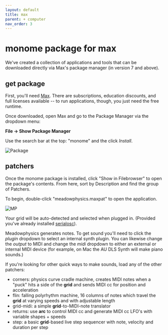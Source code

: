 ```yaml
---
layout: default
title: max
parent: + computer
nav_order: 3
---
```


# monome package for max

We've created a collection of applications and tools that can be downloaded directly via Max's package manager (in version 7 and above).

## get package

First, you'll need [Max](https://cycling74.com/downloads/#.VxjsRhMrLdQ). There are subscriptions, education discounts, and full licenses available -- to run applications, though, you just need the free runtime.

Once downloaded, open Max and go to the Package Manager via the dropdown menu:

**File &rarr; Show Package Manager**

Use the search bar at the top: "monome" and the click *Install*.

![Package](images/monomepackage.png)

## patchers

Once the monome package is installed, click "Show in Filebrowser" to open the package's contents. From here, sort by Description and find the group of Patchers.

To begin, double-click "meadowphysics.maxpat" to open the application.

![MP](images/package-mp.png)

Your grid will be auto-detected and selected when plugged in. (Provided you've already installed [serialosc](/docs/serialosc/setup)).

Meadowphysics generates notes. To get sound you'll need to click the *plugin* dropdown to select an internal synth plugin. You can likewise change the *output* to MIDI and change the *midi* dropdown to either an external or internal MIDI device (for example, on Mac the AU DLS Synth will make piano sounds.)

If you're looking for other quick ways to make sounds, load any of the other patchers:

- corners: physics curve cradle machine, creates MIDI notes when a "puck" hits a side of the **grid** and sends MIDI cc for position and acceleration
- flin: falling polyrhythm machine, 16 columns of notes which travel the **grid** at varying speeds and with adjustable length
- grid-midi: a simple **grid**-to-MIDI-note translator
- returns: use **arc** to control MIDI cc and generate MIDI cc LFO's with variable shapes + speeds
- step: a basic **grid**-based live step sequencer with note, velocity and duration per step